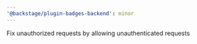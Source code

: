 ```yaml
---
'@backstage/plugin-badges-backend': minor
---
```


Fix unauthorized requests by allowing unauthenticated requests
